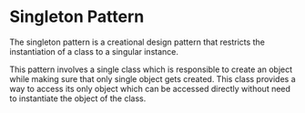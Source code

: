 # Singleton Pattern
The singleton pattern is a creational design pattern that restricts the instantiation of a class to a singular instance.

This pattern involves a single class which is responsible to create an object while making sure that only single object gets created. This class provides a way to access its only object which can be accessed directly without need to instantiate the object of the class.